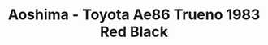 ---
layout: product
title: "Aoshima - Toyota Ae86 Trueno 1983 Red Black"
price: "TBA" 
desc: "N/A"
img_path: "/assets/img/AO53157.webp"
brand: "N/A"
available: false
special_offer: false
new: false
soon: false
cat: "010000"
subcat: "013700"
subsubcat: "0N/A"
sifra: "AO53157"
popular: false
spec: false
---